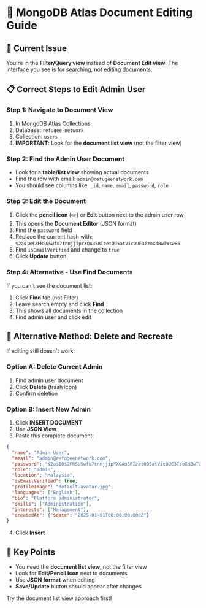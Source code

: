 # 🔧 MongoDB Atlas Document Editing Guide

## 🎯 **Current Issue**
You're in the **Filter/Query view** instead of **Document Edit view**. The interface you see is for searching, not editing documents.

## 📋 **Correct Steps to Edit Admin User**

### **Step 1: Navigate to Document View**
1. In MongoDB Atlas Collections
2. Database: `refugee-network`
3. Collection: `users`
4. **IMPORTANT**: Look for the **document list view** (not the filter view)

### **Step 2: Find the Admin User Document**
- Look for a **table/list view** showing actual documents
- Find the row with email: `admin@refugeenetwork.com`
- You should see columns like: `_id`, `name`, `email`, `password`, `role`

### **Step 3: Edit the Document**
1. Click the **pencil icon** (✏️) or **Edit** button next to the admin user row
2. This opens the **Document Editor** (JSON format)
3. Find the `password` field
4. Replace the current hash with: `$2a$10$2FRSUSwfu7tnnjjipYXQAu5RIzetQ95atVicOUE3TzoXdBwTWsw86`
5. Find `isEmailVerified` and change to `true`
6. Click **Update** button

### **Step 4: Alternative - Use Find Documents**
If you can't see the document list:
1. Click **Find** tab (not Filter)
2. Leave search empty and click **Find**
3. This shows all documents in the collection
4. Find admin user and click edit

## 🔄 **Alternative Method: Delete and Recreate**

If editing still doesn't work:

### **Option A: Delete Current Admin**
1. Find admin user document
2. Click **Delete** (trash icon)
3. Confirm deletion

### **Option B: Insert New Admin**
1. Click **INSERT DOCUMENT**
2. Use **JSON View**
3. Paste this complete document:

```json
{
  "name": "Admin User",
  "email": "admin@refugeenetwork.com",
  "password": "$2a$10$2FRSUSwfu7tnnjjipYXQAu5RIzetQ95atVicOUE3TzoXdBwTWsw86",
  "role": "admin",
  "location": "Malaysia",
  "isEmailVerified": true,
  "profileImage": "default-avatar.jpg",
  "languages": ["English"],
  "bio": "Platform administrator",
  "skills": ["Administration"],
  "interests": ["Management"],
  "createdAt": {"$date": "2025-01-01T00:00:00.000Z"}
}
```

4. Click **Insert**

## 🎯 **Key Points**
- You need the **document list view**, not the filter view
- Look for **Edit/Pencil icon** next to documents
- Use **JSON format** when editing
- **Save/Update** button should appear after changes

Try the document list view approach first!
